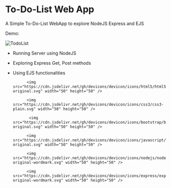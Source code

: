 # To-Do-List Web App
A Simple To-Do-List WebApp to explore NodeJS Express and EJS

Demo:

![TodoList](https://user-images.githubusercontent.com/71900720/201413128-ba13917b-e2e3-4486-b434-115a264d0972.gif)

- Running Server using NodeJS
- Exploring Express Get, Post methods
- Using EJS functionalities


            <img src="https://cdn.jsdelivr.net/gh/devicons/devicon/icons/html5/html5-original.svg" width="50" height="50" />
            
            <img src="https://cdn.jsdelivr.net/gh/devicons/devicon/icons/css3/css3-plain.svg" width="50" height="50" />
            
             <img src="https://cdn.jsdelivr.net/gh/devicons/devicon/icons/bootstrap/bootstrap-original.svg" width="50" height="50" />
            
            <img src="https://cdn.jsdelivr.net/gh/devicons/devicon/icons/javascript/javascript-original.svg" width="50" height="50" />
          
            <img src="https://cdn.jsdelivr.net/gh/devicons/devicon/icons/nodejs/nodejs-original-wordmark.svg" width="50" height="50" />
          
            <img src="https://cdn.jsdelivr.net/gh/devicons/devicon/icons/express/express-original-wordmark.svg" width="50" height="50" />
          
          
          

          
